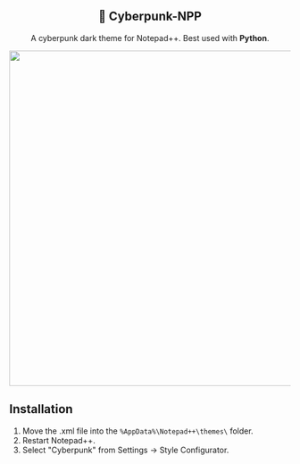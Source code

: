 <div align="center">
<h2>👾 Cyberpunk-NPP</h2>
<p>A cyberpunk dark theme for Notepad++. Best used with <b>Python</b>.</p>

<img src="https://github.com/user-attachments/assets/2776725d-33af-4a74-8138-c16ef53a6c72" width="600"/>
</div>

## Installation
1. Move the .xml file into the `%AppData%\Notepad++\themes\` folder.
2. Restart Notepad++.
3. Select "Cyberpunk" from Settings -> Style Configurator.
